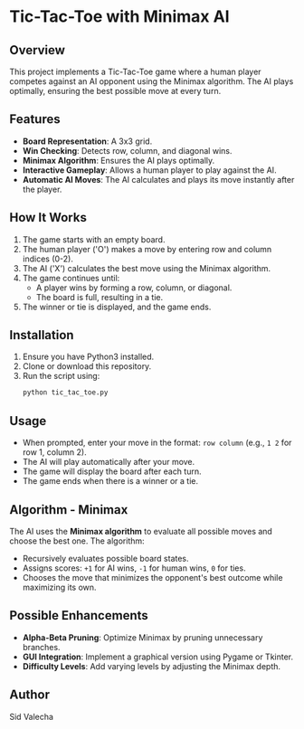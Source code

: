 # Tic-Tac-Toe with Minimax AI

## Overview
This project implements a Tic-Tac-Toe game where a human player competes against an AI opponent using the Minimax algorithm. The AI plays optimally, ensuring the best possible move at every turn.

## Features
- **Board Representation**: A 3x3 grid.
- **Win Checking**: Detects row, column, and diagonal wins.
- **Minimax Algorithm**: Ensures the AI plays optimally.
- **Interactive Gameplay**: Allows a human player to play against the AI.
- **Automatic AI Moves**: The AI calculates and plays its move instantly after the player.

## How It Works
1. The game starts with an empty board.
2. The human player ('O') makes a move by entering row and column indices (0-2).
3. The AI ('X') calculates the best move using the Minimax algorithm.
4. The game continues until:
   - A player wins by forming a row, column, or diagonal.
   - The board is full, resulting in a tie.
5. The winner or tie is displayed, and the game ends.

## Installation
1. Ensure you have Python3 installed.
2. Clone or download this repository.
3. Run the script using:
   ```sh
   python tic_tac_toe.py
   ```

## Usage
- When prompted, enter your move in the format: `row column` (e.g., `1 2` for row 1, column 2).
- The AI will play automatically after your move.
- The game will display the board after each turn.
- The game ends when there is a winner or a tie.

## Algorithm - Minimax
The AI uses the **Minimax algorithm** to evaluate all possible moves and choose the best one. The algorithm:
- Recursively evaluates possible board states.
- Assigns scores: `+1` for AI wins, `-1` for human wins, `0` for ties.
- Chooses the move that minimizes the opponent's best outcome while maximizing its own.

## Possible Enhancements
- **Alpha-Beta Pruning**: Optimize Minimax by pruning unnecessary branches.
- **GUI Integration**: Implement a graphical version using Pygame or Tkinter.
- **Difficulty Levels**: Add varying levels by adjusting the Minimax depth.


## Author
Sid Valecha

